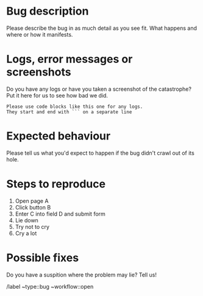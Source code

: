 # Bug description

Please describe the bug in as much detail as you see fit. What happens and where or how it manifests.

# Logs, error messages or screenshots

Do you have any logs or have you taken a screenshot of the catastrophe? Put it here for us to see how bad we did.
```
Please use code blocks like this one for any logs.
They start and end with ``` on a separate line
```

# Expected behaviour

Please tell us what you'd expect to happen if the bug didn't crawl out of its hole.

# Steps to reproduce

1. Open page A
1. Click button B
1. Enter C into field D and submit form
1. Lie down
1. Try not to cry
1. Cry a lot

# Possible fixes

Do you have a suspition where the problem may lie? Tell us!

/label ~type::bug ~workflow::open

